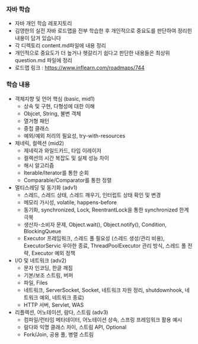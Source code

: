 ### 자바 학습
- 자바 개인 학습 레포지토리
- 김영한의 실전 자바 로드맵을 전부 학습한 후 개인적으로 중요도를 판단하여 정리힌 내용이 담겨 있습니다
- 각 디렉토리 content.md파일에 내용 정리
- 개인적으로 중요도가 더 높거나 헷갈리기 쉽다고 판단한 내용들은 최상위 question.md 파일에 정리
- 로드맵 링크 : https://www.inflearn.com/roadmaps/744

### 학습 내용
- 객체지향 및 언어 핵심 (basic, mid1)
  - 상속 및 구현, 다형성에 대한 이해
  - Objcet, String, 불변 객체
  - 열거형 패턴
  - 중첩 클래스
  - 예외/예외 처리의 필요성, try-with-resources
- 제네릭, 컬렉션 (mid2)
  - 제네릭과 와일드카드, 타입 이레이저
  - 컬렉션의 시간 복잡도 및 실제 성능 차이
  - 해시 알고리즘
  - Iterable/Iterator를 통한 순회
  - Comparable/Comparator를 통한 정렬
- 멀티스레딩 및 동기화 (adv1)
  - 스레드, 스레드 상태, 스레드 깨우기, 인터럽트 상태 확인 및 변경
  - 메모리 가시성, volatile, happens-before
  - 동기화, synchronized, Lock, ReentrantLock을 통한 synchronized 한계 극복
  - 생산자-소비자 문제, Object.wait(), Object.notify(), Condition, BlockingQueue
  - Executor 프레임워크, 스레드 풀 필요성 (스레드 생성/관리 비용), ExecutorServic 우아한 종료, ThreadPoolExecutor 관리 방식, 스레드 풀 전략, Executor 예외 정책
- I/O 및 네트워크 (adv2)
  - 문자 인코딩, 한글 깨짐
  - 기본/보조 스트림, 버퍼
  - 파일, Files
  - 네트워크, ServerSocket, Socket, 네트워크 자원 정리, shutdownhook, 네트워크 예외, 네트워크 종료)
  - HTTP 서버, Servlet, WAS
- 리플렉션, 어노테이션, 람다, 스트림 (adv3)
  - 컴파일/런타임 메타데이터, 어노테이션 상속, 스프링 프레임워크 활용 예시
  - 람다와 익명 클래스 차이, 스트림 API, Optional
  - Fork/Join, 공용 풀, 병렬 스트림
